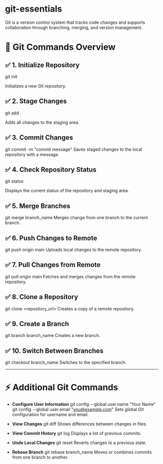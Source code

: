 # git-essentials

Git is a version control system that tracks code changes and supports collaboration through branching, merging, and version management.

# 🚀 Git Commands Overview

## ✅ 1. Initialize Repository

git init

Initializes a new Git repository.

## ✅ 2. Stage Changes

git add .

Adds all changes to the staging area.

## ✅ 3. Commit Changes
git commit -m "commit message"
Saves staged changes to the local repository with a message.

## ✅ 4. Check Repository Status

git status

Displays the current status of the repository and staging area.

## ✅ 5. Merge Branches
git merge branch_name
Merges change from one branch to the current branch.

## ✅ 6. Push Changes to Remote
git push origin main
Uploads local changes to the remote repository.

## ✅ 7. Pull Changes from Remote
git pull origin main
Fetches and merges changes from the remote repository.

## ✅ 8. Clone a Repository
git clone <repository_url>
Creates a copy of a remote repository.

## ✅ 9. Create a Branch
git branch branch_name
Creates a new branch.

## ✅ 10. Switch Between Branches
git checkout branch_name
Switches to the specified branch.

---

# ⚡ Additional Git Commands

- **Configure User Information**
  git config --global user.name "Your Name"
  git config --global user.email "you@example.com"
  Sets global Git configuration for username and email.

- **View Changes**
  git diff
  Shows differences between changes in files.

- **View Commit History**
  git log
  Displays a list of previous commits.

- **Undo Local Changes**
  git reset
  Reverts changes to a previous state.

- **Rebase Branch**
  git rebase branch_name
  Moves or combines commits from one branch to another.
